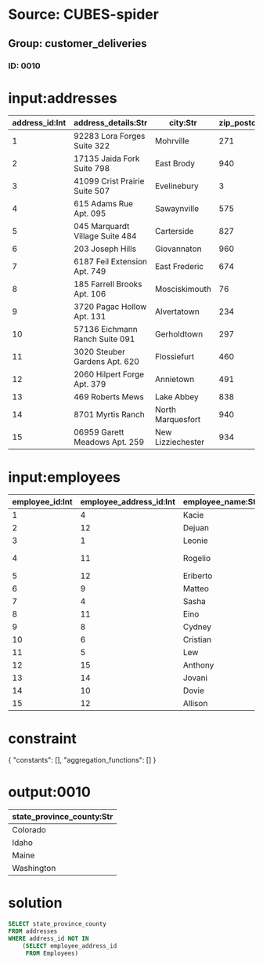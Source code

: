 # Source: CUBES-spider
## Group: customer_deliveries
### ID: 0010

# input:addresses

| address_id:Int | address_details:Str | city:Str | zip_postcode:Str | state_province_county:Str | country:Str |
|---|---|---|---|---|---|
| 1 | 92283 Lora Forges Suite 322 | Mohrville | 271 | Nebraska | USA |
| 2 | 17135 Jaida Fork Suite 798 | East Brody | 940 | Colorado | USA |
| 3 | 41099 Crist Prairie Suite 507 | Evelinebury | 3 | Idaho | USA |
| 4 | 615 Adams Rue Apt. 095 | Sawaynville | 575 | Kentucky | USA |
| 5 | 045 Marquardt Village Suite 484 | Carterside | 827 | California | USA |
| 6 | 203 Joseph Hills | Giovannaton | 960 | Tennessee | USA |
| 7 | 6187 Feil Extension Apt. 749 | East Frederic | 674 | Maine | USA |
| 8 | 185 Farrell Brooks Apt. 106 | Mosciskimouth | 76 | Illinois | USA |
| 9 | 3720 Pagac Hollow Apt. 131 | Alvertatown | 234 | Wyoming | USA |
| 10 | 57136 Eichmann Ranch Suite 091 | Gerholdtown | 297 | Illinois | USA |
| 11 | 3020 Steuber Gardens Apt. 620 | Flossiefurt | 460 | Michigan | USA |
| 12 | 2060 Hilpert Forge Apt. 379 | Annietown | 491 | Michigan | USA |
| 13 | 469 Roberts Mews | Lake Abbey | 838 | Washington | USA |
| 14 | 8701 Myrtis Ranch | North Marquesfort | 940 | Ohio | USA |
| 15 | 06959 Garett Meadows Apt. 259 | New Lizziechester | 934 | Massachusetts | USA |

# input:employees

| employee_id:Int | employee_address_id:Int | employee_name:Str | employee_phone:Str |
|---|---|---|---|
| 1 | 4 | Kacie | 716-650-2081 |
| 2 | 12 | Dejuan | 211.289.9042 |
| 3 | 1 | Leonie | 816-890-2580 |
| 4 | 11 | Rogelio | (539)655-7194x3276 |
| 5 | 12 | Eriberto | 675.047.7555x13273 |
| 6 | 9 | Matteo | 620.905.4152x7146 |
| 7 | 4 | Sasha | 1-547-775-6049 |
| 8 | 11 | Eino | 033.973.3729x07313 |
| 9 | 8 | Cydney | 191.702.4400x1018 |
| 10 | 6 | Cristian | 1-833-492-9430 |
| 11 | 5 | Lew | 776.002.6775 |
| 12 | 15 | Anthony | +69(6)9999892744 |
| 13 | 14 | Jovani | +28(9)6180779782 |
| 14 | 10 | Dovie | 944-507-0999 |
| 15 | 12 | Allison | +48(5)2807285053 |

# constraint

{
  "constants": [],
  "aggregation_functions": []
}

# output:0010

| state_province_county:Str |
|---|
| Colorado |
| Idaho |
| Maine |
| Washington |

# solution

```sql
SELECT state_province_county
FROM addresses
WHERE address_id NOT IN
    (SELECT employee_address_id
     FROM Employees)
```
